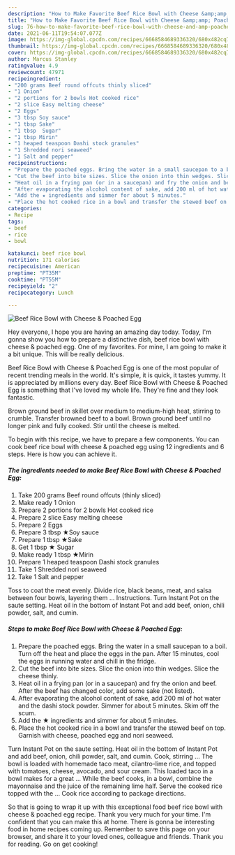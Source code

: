 ```yaml
---
description: "How to Make Favorite Beef Rice Bowl with Cheese &amp;amp; Poached Egg"
title: "How to Make Favorite Beef Rice Bowl with Cheese &amp;amp; Poached Egg"
slug: 76-how-to-make-favorite-beef-rice-bowl-with-cheese-and-amp-poached-egg
date: 2021-06-11T19:54:07.077Z
image: https://img-global.cpcdn.com/recipes/6668584689336320/680x482cq70/beef-rice-bowl-with-cheese-poached-egg-recipe-main-photo.jpg
thumbnail: https://img-global.cpcdn.com/recipes/6668584689336320/680x482cq70/beef-rice-bowl-with-cheese-poached-egg-recipe-main-photo.jpg
cover: https://img-global.cpcdn.com/recipes/6668584689336320/680x482cq70/beef-rice-bowl-with-cheese-poached-egg-recipe-main-photo.jpg
author: Marcus Stanley
ratingvalue: 4.9
reviewcount: 47971
recipeingredient:
- "200 grams Beef round offcuts thinly sliced"
- "1 Onion"
- "2 portions for 2 bowls Hot cooked rice"
- "2 slice Easy melting cheese"
- "2 Eggs"
- "3 tbsp Soy sauce"
- "1 tbsp Sake"
- "1 tbsp  Sugar"
- "1 tbsp Mirin"
- "1 heaped teaspoon Dashi stock granules"
- "1 Shredded nori seaweed"
- "1 Salt and pepper"
recipeinstructions:
- "Prepare the poached eggs. Bring the water in a small saucepan to a boil. Turn off the heat and place the eggs in the pan. After 15 minutes, cool the eggs in running water and chill in the fridge."
- "Cut the beef into bite sizes. Slice the onion into thin wedges. Slice the cheese thinly."
- "Heat oil in a frying pan (or in a saucepan) and fry the onion and beef. After the beef has changed color, add some sake (not listed)."
- "After evaporating the alcohol content of sake, add 200 ml of hot water and the dashi stock powder. Simmer for about 5 minutes. Skim off the scum."
- "Add the ★ ingredients and simmer for about 5 minutes."
- "Place the hot cooked rice in a bowl and transfer the stewed beef on top. Garnish with cheese, poached egg and nori seaweed."
categories:
- Recipe
tags:
- beef
- rice
- bowl

katakunci: beef rice bowl 
nutrition: 171 calories
recipecuisine: American
preptime: "PT35M"
cooktime: "PT55M"
recipeyield: "2"
recipecategory: Lunch

---
```



![Beef Rice Bowl with Cheese &amp; Poached Egg](https://img-global.cpcdn.com/recipes/6668584689336320/680x482cq70/beef-rice-bowl-with-cheese-poached-egg-recipe-main-photo.jpg)

Hey everyone, I hope you are having an amazing day today. Today, I'm gonna show you how to prepare a distinctive dish, beef rice bowl with cheese &amp; poached egg. One of my favorites. For mine, I am going to make it a bit unique. This will be really delicious.

Beef Rice Bowl with Cheese &amp; Poached Egg is one of the most popular of recent trending meals in the world. It's simple, it is quick, it tastes yummy. It is appreciated by millions every day. Beef Rice Bowl with Cheese &amp; Poached Egg is something that I've loved my whole life. They're fine and they look fantastic.

Brown ground beef in skillet over medium to medium-high heat, stirring to crumble. Transfer browned beef to a bowl. Brown ground beef until no longer pink and fully cooked. Stir until the cheese is melted.


To begin with this recipe, we have to prepare a few components. You can cook beef rice bowl with cheese &amp; poached egg using 12 ingredients and 6 steps. Here is how you can achieve it.

<!--inarticleads1-->

##### The ingredients needed to make Beef Rice Bowl with Cheese &amp; Poached Egg:

1. Take 200 grams Beef round offcuts (thinly sliced)
1. Make ready 1 Onion
1. Prepare 2 portions for 2 bowls Hot cooked rice
1. Prepare 2 slice Easy melting cheese
1. Prepare 2 Eggs
1. Prepare 3 tbsp ★Soy sauce
1. Prepare 1 tbsp ★Sake
1. Get 1 tbsp ★ Sugar
1. Make ready 1 tbsp ★Mirin
1. Prepare 1 heaped teaspoon Dashi stock granules
1. Take 1 Shredded nori seaweed
1. Take 1 Salt and pepper


Toss to coat the meat evenly. Divide rice, black beans, meat, and salsa between four bowls, layering them … Instructions. Turn Instant Pot on the saute setting. Heat oil in the bottom of Instant Pot and add beef, onion, chili powder, salt, and cumin. 

<!--inarticleads2-->

##### Steps to make Beef Rice Bowl with Cheese &amp; Poached Egg:

1. Prepare the poached eggs. Bring the water in a small saucepan to a boil. Turn off the heat and place the eggs in the pan. After 15 minutes, cool the eggs in running water and chill in the fridge.
1. Cut the beef into bite sizes. Slice the onion into thin wedges. Slice the cheese thinly.
1. Heat oil in a frying pan (or in a saucepan) and fry the onion and beef. After the beef has changed color, add some sake (not listed).
1. After evaporating the alcohol content of sake, add 200 ml of hot water and the dashi stock powder. Simmer for about 5 minutes. Skim off the scum.
1. Add the ★ ingredients and simmer for about 5 minutes.
1. Place the hot cooked rice in a bowl and transfer the stewed beef on top. Garnish with cheese, poached egg and nori seaweed.


Turn Instant Pot on the saute setting. Heat oil in the bottom of Instant Pot and add beef, onion, chili powder, salt, and cumin. Cook, stirring … The bowl is loaded with homemade taco meat, cilantro-lime rice, and topped with tomatoes, cheese, avocado, and sour cream. This loaded taco in a bowl makes for a great … While the beef cooks, in a bowl, combine the mayonnaise and the juice of the remaining lime half. Serve the cooked rice topped with the … Cook rice according to package directions. 

So that is going to wrap it up with this exceptional food beef rice bowl with cheese &amp; poached egg recipe. Thank you very much for your time. I'm confident that you can make this at home. There is gonna be interesting food in home recipes coming up. Remember to save this page on your browser, and share it to your loved ones, colleague and friends. Thank you for reading. Go on get cooking!
